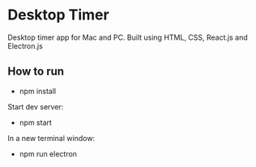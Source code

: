 # Desktop Timer

Desktop timer app for Mac and PC.
Built using HTML, CSS, React.js and Electron.js

## How to run

- npm install

Start dev server:
- npm start

In a new terminal window:
- npm run electron



